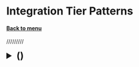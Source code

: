 <h1>Integration Tier Patterns</h1> 
<h4> 

[Back to menu](../Menu.md)

</h4>


/////////

[//]: # ()
<details>
    <summary style="font-size: 25px;">
        <b>
            ()
        </b>
    </summary>
<br>


</details>
<br>